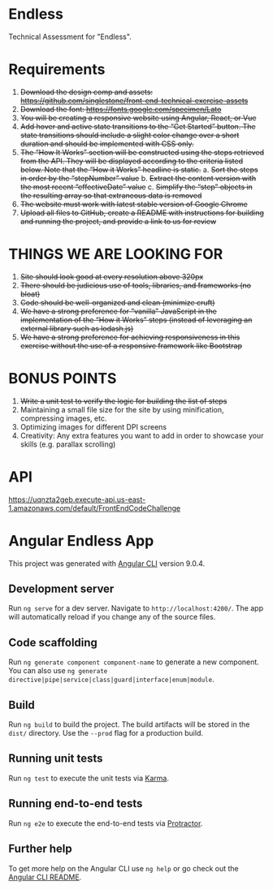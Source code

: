 # Endless
Technical Assessment for "Endless".

# Requirements
1. ~~Download the design comp and assets: https://github.com/singlestone/front-end-technical-exercise-assets~~
2. ~~Download the font: https://fonts.google.com/specimen/Lato~~
3. ~~You will be creating a responsive website using Angular, React, or Vue~~
4. ~~Add hover and active state transitions to the “Get Started” button. The state transitions should include a slight color
change over a short duration and should be implemented with CSS only.~~
5. ~~The “How It Works” section will be constructed using the steps retrieved from the API. They will be displayed according
to the criteria listed below. Note that the “How it Works” headline is static.~~
a. ~~Sort the steps in order by the “stepNumber” value~~
b. ~~Extract the content version with the most recent “effectiveDate” value~~
c. ~~Simplify the “step” objects in the resulting array so that extraneous data is removed~~
6. ~~The website must work with latest stable version of Google Chrome~~
7. ~~Upload all files to GitHub, create a README with instructions for building and running the project, and provide a link to
us for review~~


# THINGS WE ARE LOOKING FOR
1. ~~Site should look good at every resolution above 320px~~
2. ~~There should be judicious use of tools, libraries, and frameworks (no bloat)~~
3. ~~Code should be well-organized and clean (minimize cruft)~~
4. ~~We have a strong preference for “vanilla” JavaScript in the implementation of the “How it Works” steps (instead of
leveraging an external library such as lodash.js)~~
5. ~~We have a strong preference for achieving responsiveness in this exercise without the use of a responsive framework
like Bootstrap~~

# BONUS POINTS
1. ~~Write a unit test to verify the logic for building the list of steps~~
2. Maintaining a small file size for the site by using minification, compressing images, etc.
3. Optimizing images for different DPI screens
4. Creativity: Any extra features you want to add in order to showcase your skills (e.g. parallax scrolling)

# API 
https://uqnzta2geb.execute-api.us-east-1.amazonaws.com/default/FrontEndCodeChallenge


# Angular Endless App

This project was generated with [Angular CLI](https://github.com/angular/angular-cli) version 9.0.4.

## Development server

Run `ng serve` for a dev server. Navigate to `http://localhost:4200/`. The app will automatically reload if you change any of the source files.

## Code scaffolding

Run `ng generate component component-name` to generate a new component. You can also use `ng generate directive|pipe|service|class|guard|interface|enum|module`.

## Build

Run `ng build` to build the project. The build artifacts will be stored in the `dist/` directory. Use the `--prod` flag for a production build.

## Running unit tests

Run `ng test` to execute the unit tests via [Karma](https://karma-runner.github.io).

## Running end-to-end tests

Run `ng e2e` to execute the end-to-end tests via [Protractor](http://www.protractortest.org/).

## Further help

To get more help on the Angular CLI use `ng help` or go check out the [Angular CLI README](https://github.com/angular/angular-cli/blob/master/README.md).
